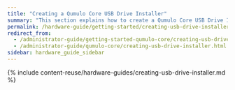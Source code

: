```yaml
---
title: "Creating a Qumulo Core USB Drive Installer"
summary: "This section explains how to create a Qumulo Core USB Drive Installer on macOS or Windows."
permalink: /hardware-guide/getting-started/creating-usb-drive-installer.html
redirect_from:
  - /administrator-guide/getting-started-qumulo-core/creating-usb-drive-installer.html
  - /administrator-guide/qumulo-core/creating-usb-drive-installer.html
sidebar: hardware_guide_sidebar
---
```


{% include content-reuse/hardware-guides/creating-usb-drive-installer.md %}
